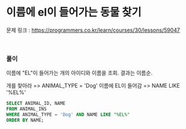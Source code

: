 이름에 el이 들어가는 동물 찾기
===

문제 링크 : https://programmers.co.kr/learn/courses/30/lessons/59047

<br>

### 풀이

이름에 "EL"이 들어가는 개의 아이디와 이름을 조회. 결과는 이름순.

개를 찾아라 => ANIMAL_TYPE = 'Dog'
이름에 EL이 들어감 => NAME LIKE '%EL%'

~~~sql
SELECT ANIMAL_ID, NAME
FROM ANIMAL_INS
WHERE ANIMAL_TYPE = 'Dog' AND NAME LIKE "%EL%"
ORDER BY NAME;
~~~